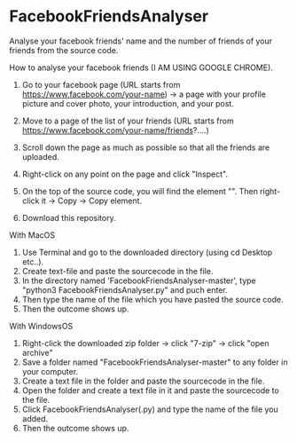 # FacebookFriendsAnalyser
Analyse your facebook friends' name and the number of friends of your friends from the source code.


How to analyse your facebook friends (I AM USING GOOGLE CHROME).

1. Go to your facebook page (URL starts from https://www.facebook.com/your-name)
  -> a page with your profile picture and cover photo, your introduction, and your post.

2. Move to a page of the list of your friends (URL starts from https://www.facebook.com/your-name/friends?....)

3. Scroll down the page as much as possible so that all the friends are uploaded.

4. Right-click on any point on the page and click "Inspect".

5. On the top of the source code, you will find the element "<html lang="  " id="facebook" class="....">". 
   Then right-click it -> Copy -> Copy element.
   
6. Download this repository.


With MacOS
  1. Use Terminal and go to the downloaded directory (using cd Desktop etc..).
  2. Create text-file and paste the sourcecode in the file.
  3. In the directory named 'FacebookFriendsAnalyser-master', type "python3 FacebookFriendsAnalyser.py" and puch enter.
  4. Then type the name of the file which you have pasted the source code.    
  5. Then the outcome shows up.

With WindowsOS
  1. Right-click the downloaded zip folder -> click "7-zip" -> click "open archive"
  2. Save a folder named "FacebookFriendsAnalyser-master" to any folder in your computer.
  3. Create a text file in the folder and paste the sourcecode in the file.
  4. Open the folder and create a text file in it and paste the sourcecode to the file.
  5. Click FacebookFriendsAnalyser(.py) and type the name of the file you added.
  6. Then the outcome shows up.
  
